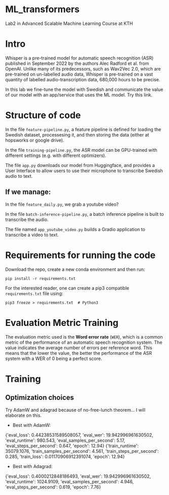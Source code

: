 # ML_transformers
Lab2 in Advanced Scalable Machine Learning Course at KTH

# Intro
Whisper is a pre-trained model for automatic speech recognition (ASR) published in September 2022 by the authors Alec Radford et al. from OpenAI. Unlike many of its predecessors, such as Wav2Vec 2.0, which are pre-trained on un-labelled audio data, Whisper is pre-trained on a vast quantity of labelled audio-transcription data, 680,000 hours to be precise.

In this lab we fine-tune the model with Swedish and communicate the value of our model with an app/service that uses the ML model. Try this link.

# Structure of code

In the file `feature-pipeline.py`, a feature pipeline is defined for loading the Swedish dataset, processesing it, and then storing the data (either at hopsworks or google drive). 

In the file `training-pipeline.py`, the ASR model can be GPU-trained with different settings (e.g. with different optimizers).

The file `app.py` downloads our model from Huggingface, and provides a User Interface to allow users to use their microphone to transcribe Swedish audio to text.

## If we manage:

In the file `feature_daily.py`, we grab a youtube video? 

In the file `batch-inference-pipeline.py`, a batch inference pipeline is built to transcribe the audio.

The file named `app_youtube_video.py` builds a Gradio application to transcribe a video to text.

# Requirements for running the code

Download the repo, create a new conda environment and then run:

```
pip install -r requirements.txt
```

For the interested reader, one can create a pip3 compatible `requirements.txt` file using:

```
pip3 freeze > requirements.txt  # Python3
```

# Evaluation Metric Training

The evaluation metric used is the **Word error rate** (`WER`), which is a common metric of the performance of an automatic speech recognition system. The value indicates the average number of errors per reference word. This means that the lower the value, the better the performance of the ASR system with a WER of 0 being a perfect score.

# Training

## Optimization choices

Try AdamW and adagrad because of no-free-lunch theorem... I will elaborate on this. 

* Best with AdamW:

{'eval_loss': 0.44238531589508057, 'eval_wer': 19.942996961630502, 'eval_runtime': 980.543, 'eval_samples_per_second': 5.17, 'eval_steps_per_second': 0.647, 'epoch': 12.94}
{'train_runtime': 35079.1076, 'train_samples_per_second': 4.561, 'train_steps_per_second': 0.285, 'train_loss': 0.01170906912391074, 'epoch': 12.94} 

* Best with Adagrad:

{'eval_loss': 0.4000212848186493, 'eval_wer': 19.942996961630502, 'eval_runtime': 1024.9109, 'eval_samples_per_second': 4.946, 'eval_steps_per_second': 0.619, 'epoch': 7.76}


